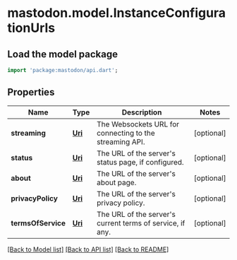 # mastodon.model.InstanceConfigurationUrls

## Load the model package
```dart
import 'package:mastodon/api.dart';
```

## Properties
Name | Type | Description | Notes
------------ | ------------- | ------------- | -------------
**streaming** | [**Uri**](Uri.md) | The Websockets URL for connecting to the streaming API. | [optional] 
**status** | [**Uri**](Uri.md) | The URL of the server's status page, if configured. | [optional] 
**about** | [**Uri**](Uri.md) | The URL of the server's about page. | [optional] 
**privacyPolicy** | [**Uri**](Uri.md) | The URL of the server's privacy policy. | [optional] 
**termsOfService** | [**Uri**](Uri.md) | The URL of the server's current terms of service, if any. | [optional] 

[[Back to Model list]](../README.md#documentation-for-models) [[Back to API list]](../README.md#documentation-for-api-endpoints) [[Back to README]](../README.md)


